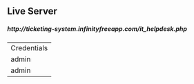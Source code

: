 ## Live Server
<h5>http://ticketing-system.infinityfreeapp.com/it_helpdesk.php</h5>
<table>
  <tr>
    <td>Credentials</td>
  </tr>
  <tr>
    <td>admin</td>
  </tr>
  <tr>
    <td>admin</td>
  </tr>
</table>
